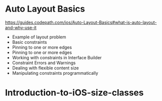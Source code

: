 # Auto Layout Basics
https://guides.codepath.com/ios/Auto-Layout-Basics#what-is-auto-layout-and-why-use-it

* Example of layout problem
* Basic constraints
* Pinning to one or more edges
* Pinning to one or more edges
* Working with constraints in Interface Builder
* Constraint Errors and Warnings
* Dealing with flexible content size
* Manipulating constraints programmatically







# Introduction-to-iOS-size-classes
